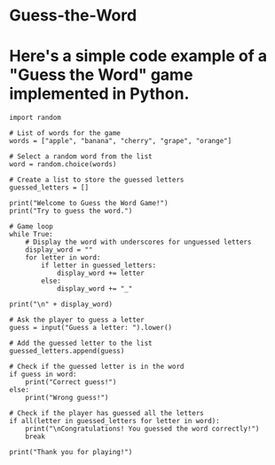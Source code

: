 # Guess-the-Word
# Here's a simple code example of a "Guess the Word" game implemented in Python.

    import random

    # List of words for the game
    words = ["apple", "banana", "cherry", "grape", "orange"]

    # Select a random word from the list
    word = random.choice(words)

    # Create a list to store the guessed letters
    guessed_letters = []

    print("Welcome to Guess the Word Game!")
    print("Try to guess the word.")

    # Game loop
    while True:
        # Display the word with underscores for unguessed letters
        display_word = ""
        for letter in word:
            if letter in guessed_letters:
                display_word += letter
            else:
                display_word += "_"

    print("\n" + display_word)

    # Ask the player to guess a letter
    guess = input("Guess a letter: ").lower()

    # Add the guessed letter to the list
    guessed_letters.append(guess)

    # Check if the guessed letter is in the word
    if guess in word:
        print("Correct guess!")
    else:
        print("Wrong guess!")

    # Check if the player has guessed all the letters
    if all(letter in guessed_letters for letter in word):
        print("\nCongratulations! You guessed the word correctly!")
        break

    print("Thank you for playing!")
